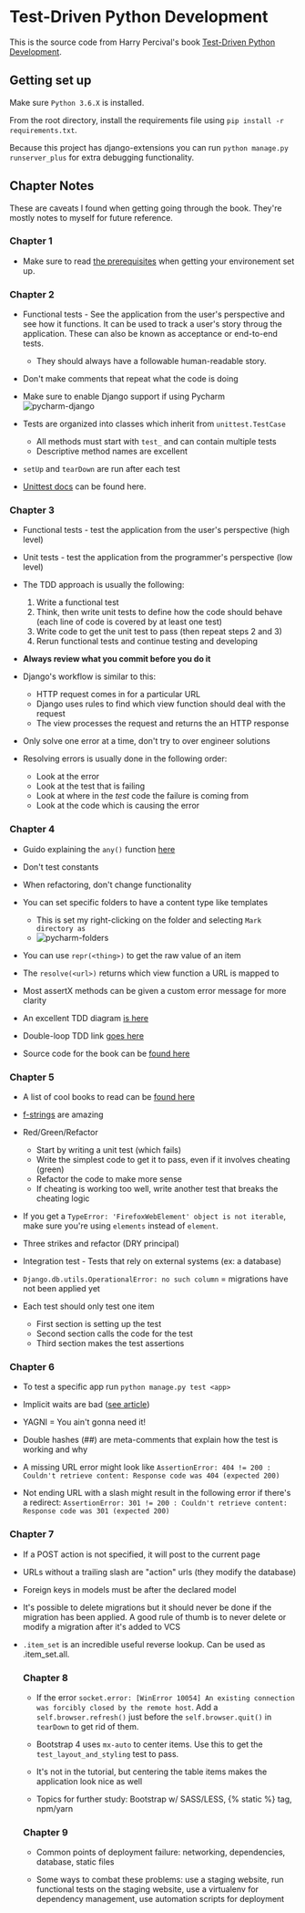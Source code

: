 # Test-Driven Python Development

This is the source code from Harry Percival's book [Test-Driven Python Development](https://www.obeythetestinggoat.com/).

## Getting set up

Make sure `Python 3.6.X` is installed.

From the root directory, install the requirements file using `pip install -r requirements.txt`.

Because this project has django-extensions you can run `python manage.py runserver_plus` for extra debugging functionality.

## Chapter Notes

These are caveats I found when getting going through the book. They're mostly notes to myself for future reference.

### Chapter 1

- Make sure to read [the prerequisites](https://www.obeythetestinggoat.com/book/pre-requisite-installations.html) when getting your environement set up.

### Chapter 2

- Functional tests - See the application from the user's perspective and see how it functions. It can be used to track
a user's story  throug the application. These can also be known as acceptance or end-to-end tests.
  - They should always have a followable human-readable story.
  
- Don't make comments that repeat what the code is doing

- Make sure to enable Django support if using Pycharm ![pycharm-django](docs/pycharm-enable-django.png)

- Tests are organized into classes which inherit from `unittest.TestCase`
  - All methods must start with `test_` and can contain multiple tests
  - Descriptive method names are excellent
  
 - `setUp` and `tearDown` are run after each test
 
 - [Unittest docs](https://docs.python.org/3/library/unittest.html) can be found here.
 
### Chapter 3

- Functional tests - test the application from the user's perspective (high level)

- Unit tests - test the application from the programmer's perspective (low level)

- The TDD approach is usually the following:
  1. Write a functional test
  2. Think, then write unit tests to define how the code should behave (each line of code is covered by at least one test)
  3. Write code to get the unit test to pass (then repeat steps 2 and 3)
  4. Rerun functional tests and continue testing and developing

- **Always review what you commit before you do it**

- Django's workflow is similar to this:
  - HTTP request comes in for a particular URL
  - Django uses rules to find which view function should deal with the request
  - The view processes the request and returns the an HTTP response
  
- Only solve one error at a time, don't try to over engineer solutions

- Resolving errors is usually done in the following order:
  - Look at the error
  - Look at the test that is failing
  - Look at where in the *test* code the failure is coming from
  - Look at the code which is causing the error

### Chapter 4

- Guido explaining the `any()` function [here](https://bit.ly/1iXxD18)

- Don't test constants

- When refactoring, don't change functionality

- You can set specific folders to have a content type like templates
  - This is set my right-clicking on the folder and selecting `Mark directory as`
  - ![pycharm-folders](docs/pycharm-mark-templates.png)
  
- You can use `repr(<thing>)` to get the raw value of an item

- The `resolve(<url>)` returns which view function a URL is mapped to

- Most assertX methods can be given a custom error message for more clarity

- An excellent TDD diagram [is here](https://www.obeythetestinggoat.com/book/chapter_philosophy_and_refactoring.html#simple-TDD-diagram)

- Double-loop TDD link [goes here](https://bit.ly/1iXzoLR)

- Source code for the book can be [found here](https://github.com/hjwp/book-example/)

### Chapter 5

- A list of cool books to read can be [found here](https://www.obeythetestinggoat.com/book/bibliography.html#seceng)

- [f-strings](https://docs.python.org/3/whatsnew/3.6.html#pep-498-formatted-string-literals) are amazing

- Red/Green/Refactor
  - Start by writing a unit test (which fails)
  - Write the simplest code to get it to pass, even if it involves cheating (green)
  - Refactor the code to make more sense
  - If cheating is working too well, write another test that breaks the cheating logic

- If you get a `TypeError: 'FirefoxWebElement' object is not iterable`, make sure you're using `elements` instead of `element`.

- Three strikes and refactor (DRY principal)

- Integration test - Tests that rely on external systems (ex: a database)

- `Django.db.utils.OperationalError: no such column` = migrations have not been applied yet

- Each test should only test one item
  - First section is setting up the test
  - Second section calls the code for the test
  - Third section makes the test assertions
  
### Chapter 6

- To test a specific app run `python manage.py test <app>`

- Implicit waits are bad ([see article](https://martinfowler.com/articles/nonDeterminism.html))

- YAGNI = You ain't gonna need it!

- Double hashes (##) are meta-comments that explain how the test is working and why

- A missing URL error might look like `AssertionError: 404 != 200 : Couldn't retrieve content: Response code was 404 (expected 200)`

- Not ending URL with a slash might result in the following error if there's a redirect: `AssertionError: 301 != 200 : Couldn't retrieve content: Response code was 301 (expected 200)`

### Chapter 7

- If a POST action is not specified, it will post to the current page

- URLs without a trailing slash are "action" urls (they modify the database)

- Foreign keys in models must be after the declared model

- It's possible to delete migrations but it should never be done if the migration has been applied. A good rule of thumb is to never delete or modify a migration after it's added to VCS

- `.item_set` is an incredible useful reverse lookup. Can be used as <object>.item_set.all.

### Chapter 8

- If the error `socket.error: [WinError 10054] An existing connection was forcibly closed by the remote host`. Add a `self.browser.refresh()` just before the `self.browser.quit()` in `tearDown` to get rid of them.

- Bootstrap 4 uses `mx-auto` to center items. Use this to get the `test_layout_and_styling` test to pass.

- It's not in the tutorial, but centering the table items makes the application look nice as well

- Topics for further study: Bootstrap w/ SASS/LESS, {% static %} tag, npm/yarn

### Chapter 9

- Common points of deployment failure: networking, dependencies, database, static files

- Some ways to combat these problems: use a staging website, run functional tests on the staging website, use a virtualenv for dependency management, use automation scripts for deployment

